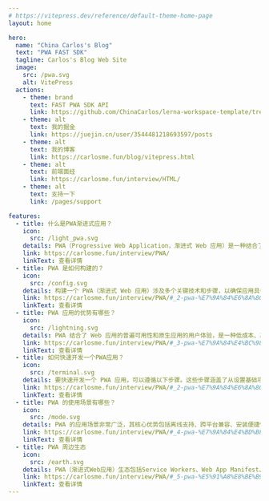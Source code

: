 ```yaml
---
# https://vitepress.dev/reference/default-theme-home-page
layout: home

hero:
  name: "China Carlos's Blog"
  text: "PWA FAST SDK"
  tagline: Carlos's Blog Web Site
  image:
    src: /pwa.svg
    alt: VitePress
  actions:
    - theme: brand
      text: FAST PWA SDK API
      link: https://github.com/ChinaCarlos/lerna-workspace-template/tree/dev/packages/fast-pwa-sdk
    - theme: alt
      text: 我的掘金
      link: https://juejin.cn/user/3544481218693597/posts
    - theme: alt
      text: 我的博客
      link: https://carlosme.fun/blog/vitepress.html
    - theme: alt
      text: 前端面经
      link: https://carlosme.fun/interview/HTML/
    - theme: alt
      text: 支持一下
      link: /pages/support

features:
  - title: 什么是PWA渐进式应用？
    icon:
      src: /light_pwa.svg
    details: PWA（Progressive Web Application，渐进式 Web 应用）是一种结合了传统 Web 应用与原生移动应用优势的应用程序。PWA 利用现代 Web 技术提供用户体验接近原生应用的 Web 应用
    link: https://carlosme.fun/interview/PWA/
    linkText: 查看详情
  - title: PWA 是如何构建的？
    icon:
      src: /config.svg
    details: 构建一个 PWA（渐进式 Web 应用）涉及多个关键技术和步骤，以确保应用具备离线能力、快速加载、可安装性等核心特性。以下是构建 PWA 的主要步骤和技术。
    link: https://carlosme.fun/interview/PWA/#_2-pwa-%E7%9A%84%E6%8A%80%E6%9C%AF%E6%A0%B8%E5%BF%83-%E5%A6%82%E4%BD%95%E6%9E%84%E5%BB%BApwa
    linkText: 查看详情
  - title: PWA 应用的优势有哪些？
    icon:
      src: /lightning.svg
    details: PWA 结合了 Web 应用的普遍可用性和原生应用的用户体验，是一种低成本、高效能的跨平台应用开发解决方案，通过提供离线能力、推送通知、可安装性等特性，能够在保持用户体验的同时，降低开发、维护和分发成本。
    link: https://carlosme.fun/interview/PWA/#_3-pwa-%E7%9A%84%E4%BC%98%E5%8A%BF%E4%B8%8E%E5%8A%A3%E5%8A%BF
    linkText: 查看详情
  - title: 如何快速开发一个PWA应用？
    icon:
      src: /terminal.svg
    details: 要快速开发一个 PWA 应用，可以遵循以下步骤。这些步骤涵盖了从设置基础项目到实现 PWA 核心特性的所有内容。
    link: https://carlosme.fun/interview/PWA/#_2-pwa-%E7%9A%84%E6%8A%80%E6%9C%AF%E6%A0%B8%E5%BF%83-%E5%A6%82%E4%BD%95%E6%9E%84%E5%BB%BApwa
    linkText: 查看详情
  - title: PWA 的使用场景有哪些？
    icon:
      src: /mode.svg
    details: PWA 的应用场景非常广泛，其核心优势包括离线支持、跨平台兼容、安装便捷性等，使其适用于各种类型的应用和服务。无论是商业、教育、医疗还是娱乐领域，PWA 都能够提供流畅、高效和可靠的用户体验。
    link: https://carlosme.fun/interview/PWA/#_4-pwa-%E7%9A%84%E4%BD%BF%E7%94%A8%E5%9C%BA%E6%99%AF
    linkText: 查看详情
  - title: PWA 周边生态
    icon:
      src: /earth.svg
    details: PWA（渐进式Web应用）生态包括Service Workers、Web App Manifest、响应式设计、离线支持、推送通知和应用缓存等技术，旨在提升Web应用的性能和用户体验，接近原生应用的功能。
    link: https://carlosme.fun/interview/PWA/#_5-pwa-%E5%91%A8%E8%BE%B9%E7%94%9F%E6%80%81
    linkText: 查看详情
---
```


<VisitorPanel></VisitorPanel>
<confetti />
